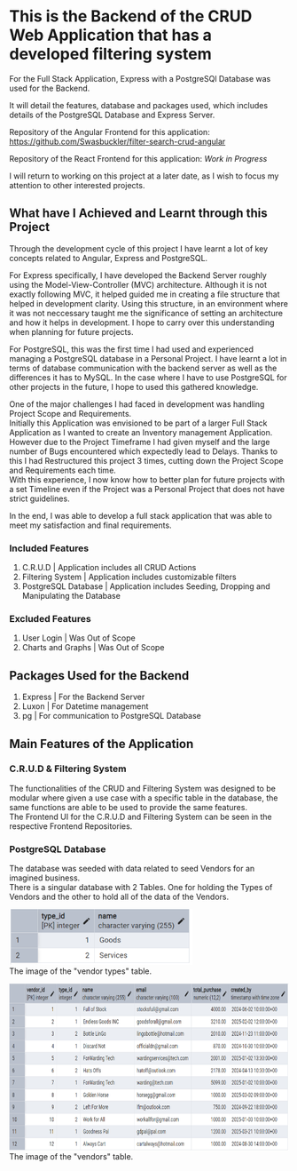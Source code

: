 # This is the Backend of the CRUD Web Application that has a developed filtering system

For the Full Stack Application, Express with a PostgreSQl Database was used for the Backend.

It will detail the features, database and packages used, which includes details of the PostgreSQL Database and Express Server.

Repository of the Angular Frontend for this application: https://github.com/Swasbuckler/filter-search-crud-angular

Repository of the React Frontend for this application: <i>Work in Progress</i>

I will return to working on this project at a later date, as I wish to focus my attention to other interested projects.

## What have I Achieved and Learnt through this Project

Through the development cycle of this project I have learnt a lot of key concepts related to Angular, Express and PostgreSQL.

For Express specifically, I have developed the Backend Server roughly using the Model-View-Controller (MVC) architecture. Although it is not exactly following MVC, it helped guided me in creating a file structure that helped in development clarity. Using this structure, in an environment where it was not neccessary taught me the significance of setting an architecture and how it helps in development. I hope to carry over this understanding when planning for future projects.

For PostgreSQL, this was the first time I had used and experienced managing a PostgreSQL database in a Personal Project. I have learnt a lot in terms of database communication with the backend server as well as the differences it has to MySQL. In the case where I have to use PostgreSQL for other projects in the future, I hope to used this gathered knowledge.

One of the major challenges I had faced in development was handling Project Scope and Requirements.\
Initially this Application was envisioned to be part of a larger Full Stack Application as I wanted to create an Inventory management Application. However due to the Project Timeframe I had given myself and the large number of Bugs encountered which expectedly lead to Delays. Thanks to this I had Restructured this project 3 times, cutting down the Project Scope and Requirements each time.\
With this experience, I now know how to better plan for future projects with a set Timeline even if the Project was a Personal Project that does not have strict guidelines.

In the end, I was able to develop a full stack application that was able to meet my satisfaction and final requirements.

### Included Features

1. C.R.U.D | Application includes all CRUD Actions 
2. Filtering System | Application includes customizable filters
3. PostgreSQL Database | Application includes Seeding, Dropping and Manipulating the Database

### Excluded Features

1. User Login | Was Out of Scope
2. Charts and Graphs | Was Out of Scope

## Packages Used for the Backend

1. Express | For the Backend Server
2. Luxon | For Datetime management
3. pg | For communication to PostgreSQL Database

## Main Features of the Application

### C.R.U.D & Filtering System

The functionalities of the CRUD and Filtering System was designed to be modular where given a use case with a specific table in the database, the same functions are able to be used to provide the same features.\
The Frontend UI for the C.R.U.D and Filtering System can be seen in the respective Frontend Repositories.

### PostgreSQL Database

The database was seeded with data related to seed Vendors for an imagined business.\
There is a singular database with 2 Tables. One for holding the Types of Vendors and the other to hold all of the data of the Vendors.

<img src="git_images/vendor_types_details.png" height="100px" />\
The image of the "vendor types" table.

<img src="git_images/vendors_details.png" height="300px" />\
The image of the "vendors" table.
